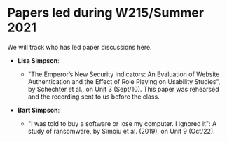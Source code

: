 # Papers led during W215/Summer 2021

We will track who has led paper discussions here.

* **Lisa Simpson**:
  * "The Emperor’s New Security Indicators: An Evaluation of Website Authentication and the Effect of Role Playing on Usability Studies", by Schechter et al., on Unit 3 (Sept/10). This paper was rehearsed and the recording sent to us before the class.
  
* **Bart Simpson**:
  * "I was told to buy a software or lose my computer. I ignored it": A study of ransomware, by Simoiu et al. (2019), on Unit 9 (Oct/22).

